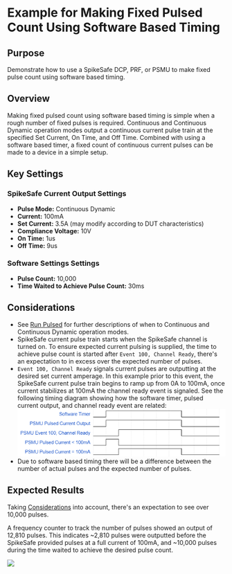 # Example for Making Fixed Pulsed Count Using Software Based Timing

## Purpose
Demonstrate how to use a SpikeSafe DCP, PRF, or PSMU to make fixed pulse count using software based timing.

## Overview
Making fixed pulsed count using software based timing is simple when a rough number of fixed pulses is required. Continuous and Continuous Dynamic operation modes output a continuous current pulse train at the specified Set Current, On Time, and Off Time. Combined with using a software based timer, a fixed count of continuous current pulses can be made to a device in a simple setup.

## Key Settings

### SpikeSafe Current Output Settings
- **Pulse Mode:** Continuous Dynamic
- **Current:** 100mA
- **Set Current:** 3.5A (may modify according to DUT characteristics)
- **Compliance Voltage:** 10V
- **On Time:** 1us
- **Off Time:** 9us

### Software Settings Settings
- **Pulse Count:** 10,000
- **Time Waited to Achieve Pulse Count:** 30ms

## Considerations
- See [Run Pulsed](../../run_spikesafe_operating_modes/run_pulsed) for further descriptions of when to Continuous and Continuous Dynamic operation modes.
- SpikeSafe current pulse train starts when the SpikeSafe channel is turned on. To ensure expected current pulsing is supplied, the time to achieve pulse count is started after `Event 100, Channel Ready`, there's an expectation to in excess over the expected number of pulses.
- `Event 100, Channel Ready` signals current pulses are outputting at the desired set current amperage. In this example prior to this event, the SpikeSafe current pulse train begins to ramp up from 0A to 100mA, once current stabilizes at 100mA the channel ready event is signaled. See the following timing diagram showing how the software timer, pulsed current output, and channel ready event are related:
![](timing_diagram.png)
- Due to software based timing there will be a difference between the number of actual pulses and the expected number of pulses.

## Expected Results
Taking [Considerations](#considerations) into account, there's an expectation to see over 10,000 pulses.

A frequency counter to track the number of pulses showed an output of 12,810 pulses. This indicates ~2,810 pulses were outputted before the SpikeSafe provided pulses at a full current of 100mA, and ~10,000 pulses during the time waited to achieve the desired pulse count.

![](pulse_counter.png)